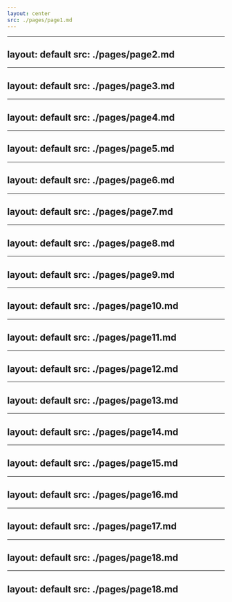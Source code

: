 ```yaml
---
layout: center
src: ./pages/page1.md
---
```


---
layout: default
src: ./pages/page2.md
---

---
layout: default
src: ./pages/page3.md
---

---
layout: default
src: ./pages/page4.md
---

---
layout: default
src: ./pages/page5.md
---

---
layout: default
src: ./pages/page6.md
---

---
layout: default
src: ./pages/page7.md
---

---
layout: default
src: ./pages/page8.md
---

---
layout: default
src: ./pages/page9.md
---

---
layout: default
src: ./pages/page10.md
---

---
layout: default
src: ./pages/page11.md
---

---
layout: default
src: ./pages/page12.md
---

---
layout: default
src: ./pages/page13.md
---

---
layout: default
src: ./pages/page14.md
---

---
layout: default
src: ./pages/page15.md
---

---
layout: default
src: ./pages/page16.md
---

---
layout: default
src: ./pages/page17.md
---

---
layout: default
src: ./pages/page18.md
---

---
layout: default
src: ./pages/page18.md
---
